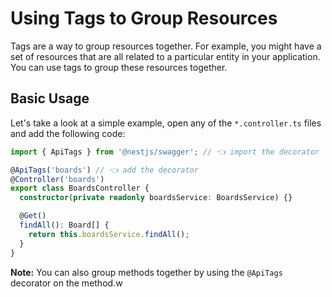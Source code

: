 # Using Tags to Group Resources

Tags are a way to group resources together. For example, you might have a set of resources that are all related to a particular entity in your application.  You can use tags to group these resources together.

## Basic Usage

Let's take a look at a simple example, open any of the `*.controller.ts` files and add the following code:

```typescript board.controller.ts
import { ApiTags } from '@nestjs/swagger'; // 👈 import the decorator

@ApiTags('boards') // 👈 add the decorator
@Controller('boards')
export class BoardsController {
  constructor(private readonly boardsService: BoardsService) {}

  @Get()
  findAll(): Board[] {
    return this.boardsService.findAll();
  }
}
```

**Note:** You can also group methods together by using the `@ApiTags` decorator on the method.w
